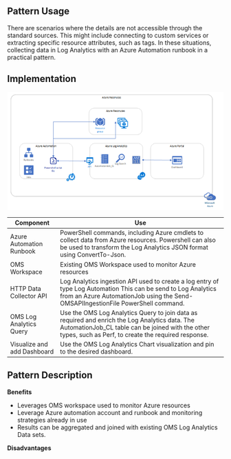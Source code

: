 ## Pattern Usage 

 

There are scenarios where the details are not accessible through the standard sources. This might include connecting to custom services or extracting specific resource attributes, such as tags. In these situations, collecting data in Log Analytics with an Azure Automation runbook in a practical pattern. 

 

## Implementation  

![Runbook](https://github.com/alvarovitta/Monitoring-and-Alerting-/blob/master/_images/RunbookImplementation.PNG)

| __Component__ | __Use__ |
|------------------------------|----------------------------|
| Azure Automation Runbook  | PowerShell commands, including Azure cmdlets to collect data from Azure resources. Powershell can also be used to transform the Log Analytics JSON format using ConvertTo-Json.  |
| OMS Workspace  | Existing OMS Workspace used to monitor Azure resources   |
| HTTP Data Collector API | Log Analytics ingestion API used to create a log entry of type Log Automation This can be send to Log Analytics from an Azure AutomationJob using the Send-OMSAPIIngestionFile PowerShell command.   |
| OMS Log Analytics Query| Use the OMS Log Analytics Query to join data as required and enrich the Log Analytics data. The AutomationJob_CL table can be joined with the other types, such as Perf, to create the required response.  |
| Visualize and add Dashboard| Use the OMS Log Analytics Chart visualization and pin to the desired dashboard.  |

## Pattern Description 

**Benefits**
- Leverages OMS workspace used to monitor Azure resources 
- Leverage Azure automation account and runbook and monitoring strategies already in use 
- Results can be aggregated and joined with existing OMS Log Analytics Data sets. 

**Disadvantages**
